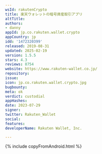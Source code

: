 ```yaml
---
wsId: rakutenCrypto
title: 楽天ウォレットの暗号資産取引アプリ
altTitle: 
authors:
- danny
appId: jp.co.rakuten.wallet.crypto
appCountry: jp
idd: '1472320399'
released: 2019-08-31
updated: 2025-02-19
version: 1.5.5
stars: 4.3
reviews: 8754
website: https://www.rakuten-wallet.co.jp/
repository: 
issue: 
icon: jp.co.rakuten.wallet.crypto.jpg
bugbounty: 
meta: ok
verdict: custodial
appHashes: 
date: 2023-07-29
signer: 
twitter: Rakuten_Wallet
social: 
features: 
developerName: Rakuten Wallet, Inc.

---
```


{% include copyFromAndroid.html %}
